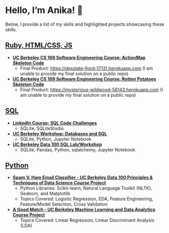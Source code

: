 # Hello, I’m Anika! 👋
Below, I provide a list of my skills and highlighted projects showcasing these skills.

## [Ruby, HTML/CSS, JS](https://github.com/acruz101/SQL-Projects)
+ **[UC Berkeley CS 169 Software Engineering Course: ActionMap Skeleton Code](https://github.com/cs169/hw-agile-iterations)**
  + Final Product: https://desolate-fjord-17131.herokuapp.com (I am unable to provide my final solution on a public repo)
+ **[UC Berkeley CS 169 Software Engineering Course: Rotten Potatoes Skeleton Code](https://github.com/saasbook/rottenpotatoes-rails-intro)**
  + Final Product: https://mysterious-wildwood-56143.herokuapp.com (I am unable to provide my final solution on a public repo)

## [SQL](https://github.com/acruz101/SQL-Projects)
+ **[LinkedIn Course: SQL Code Challenges](https://github.com/acruz101/SQL-Projects/tree/main/SQL%20Coding%20Challenges%20Exercise%20Files)**
  + SQLite, SQLiteStudio
+ **[UC Berkeley Workshop: Databases and SQL](https://github.com/acruz101/SQL-Projects/tree/main/UCB-SCF-workshop)**
  + SQLite, Python, Jupyter Notebook
+ **[UC Berkeley Data 100 SQL Lab/Workshop](https://github.com/acruz101/SQL-Projects/tree/main/UCB-DATA-100-workshop)**
  + SQLite, Pandas, Python, sqlalchemy, Jupyter Notebook

## [Python]()
+ **[Spam V. Ham Email Classifier - UC Berkeley Data 100 Principles & Techniques of Data Science Course Project](https://github.com/acruz101/logistic-spam-classifier)**
  + Python Libraries:  Scikit-learn, Natural Language Toolkit (NLTK), Seaborn, and Matplotlib
  + Topics Covered: Logistic Regression, EDA, Feature Engineering, Feature/Model Selection, Cross Validation
+ **[A Good Match - UC Berkeley Machine Learning and Data Analytics Course Project](https://github.com/acruz101/aGoodMatch)**
  + Topics Covered: Linear Regression, Linear Discriminant Analysis (LDA)
